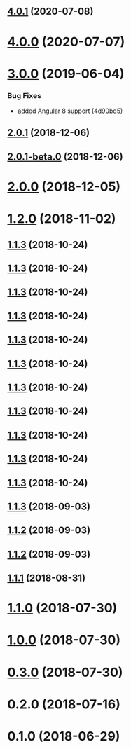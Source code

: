 ## [4.0.1](https://github.com/LCGroupIT/angular-enum-listor/compare/v4.0.0...v4.0.1) (2020-07-08)



# [4.0.0](https://github.com/LCGroupIT/angular-enum-listor/compare/v3.0.0...v4.0.0) (2020-07-07)



# [3.0.0](https://github.com/LCGroupIT/angular-enum-listor/compare/v2.0.1...v3.0.0) (2019-06-04)


### Bug Fixes

* added Angular 8 support ([4d90bd5](https://github.com/LCGroupIT/angular-enum-listor/commit/4d90bd5))



## [2.0.1](https://github.com/LCGroupIT/angular-enum-listor/compare/v2.0.1-beta.0...v2.0.1) (2018-12-06)



## [2.0.1-beta.0](https://github.com/LCGroupIT/angular-enum-listor/compare/v1.2.0...v2.0.1-beta.0) (2018-12-06)



# [2.0.0](https://github.com/LCGroupIT/angular-enum-listor/compare/v1.2.0...v2.0.0) (2018-12-05)



# [1.2.0](https://github.com/LCGroupIT/angular-enum-listor/compare/v0.3.0...v1.2.0) (2018-11-02)



<a name="1.1.3"></a>
## [1.1.3](https://github.com/LCGroupIT/angular-enum-listor/compare/v0.3.0...v1.1.3) (2018-10-24)



<a name="1.1.3"></a>
## [1.1.3](https://github.com/LCGroupIT/angular-enum-listor/compare/v0.3.0...v1.1.3) (2018-10-24)



<a name="1.1.3"></a>
## [1.1.3](https://github.com/LCGroupIT/angular-enum-listor/compare/v0.3.0...v1.1.3) (2018-10-24)



<a name="1.1.3"></a>
## [1.1.3](https://github.com/LCGroupIT/angular-enum-listor/compare/v0.3.0...v1.1.3) (2018-10-24)



<a name="1.1.3"></a>
## [1.1.3](https://github.com/LCGroupIT/angular-enum-listor/compare/v0.3.0...v1.1.3) (2018-10-24)



<a name="1.1.3"></a>
## [1.1.3](https://github.com/LCGroupIT/angular-enum-listor/compare/v0.3.0...v1.1.3) (2018-10-24)



<a name="1.1.3"></a>
## [1.1.3](https://github.com/LCGroupIT/angular-enum-listor/compare/v0.3.0...v1.1.3) (2018-10-24)



<a name="1.1.3"></a>
## [1.1.3](https://github.com/LCGroupIT/angular-enum-listor/compare/v0.3.0...v1.1.3) (2018-10-24)



<a name="1.1.3"></a>
## [1.1.3](https://github.com/LCGroupIT/angular-enum-listor/compare/v0.3.0...v1.1.3) (2018-10-24)



<a name="1.1.3"></a>
## [1.1.3](https://github.com/LCGroupIT/angular-enum-listor/compare/v0.3.0...v1.1.3) (2018-10-24)



<a name="1.1.3"></a>
## [1.1.3](https://github.com/LCGroupIT/angular-enum-listor/compare/v0.3.0...v1.1.3) (2018-10-24)



<a name="1.1.3"></a>
## [1.1.3](https://github.com/LCGroupIT/angular-enum-listor/compare/v0.3.0...v1.1.3) (2018-09-03)



<a name="1.1.2"></a>
## [1.1.2](https://github.com/LCGroupIT/angular-enum-listor/compare/v0.3.0...v1.1.2) (2018-09-03)



<a name="1.1.2"></a>
## [1.1.2](https://github.com/LCGroupIT/angular-enum-listor/compare/v0.3.0...v1.1.2) (2018-09-03)



<a name="1.1.1"></a>
## [1.1.1](https://github.com/LCGroupIT/angular-enum-listor/compare/v0.3.0...v1.1.1) (2018-08-31)



<a name="1.1.0"></a>
# [1.1.0](https://github.com/LCGroupIT/angular-enum-listor/compare/v0.3.0...v1.1.0) (2018-07-30)



<a name="1.0.0"></a>
# [1.0.0](https://github.com/LCGroupIT/angular-enum-listor/compare/v0.3.0...v1.0.0) (2018-07-30)



<a name="0.3.0"></a>
# [0.3.0](https://github.com/LCGroupIT/angular-enum-listor/compare/v0.2.0...v0.3.0) (2018-07-30)



<a name="0.2.0"></a>
# 0.2.0 (2018-07-16)



<a name="0.1.0"></a>
# 0.1.0 (2018-06-29)



